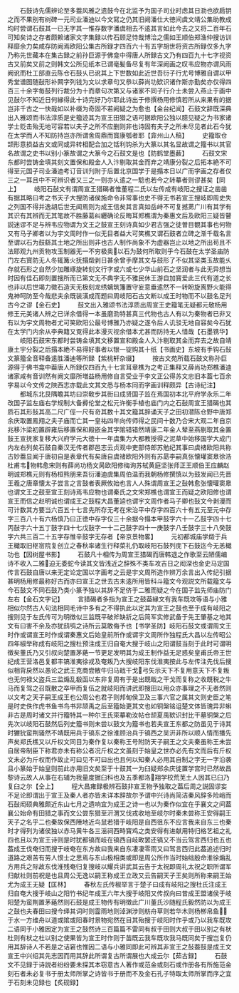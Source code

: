 <!-- { "loadSidebar": true } -->
　　石鼓诗先儒辨论至多葢风雅之遗鼓今在北监予为国子司业时虑其日泐也欲扃钥之而不果别有树碑一元司业潘迪以今文冩之仍其旧阙潘仕大徳间虞文靖公集助教成均时尝谓石鼓其一已无字其一惟存数字潘虞相去不逺其言如此今去之又将二百年石可知矣诗之存者颇赖诸家文字集録以传石顾足恃哉博洽之儒如王顺伯郑渔仲搜访训释靡余力矣咸存防阙焉欧阳公集古所録才四百六十有五字胡世将资古所録仅多九字乃称先世藏本在集古録之前孙巨源于佛龛中得唐人所録古文乃有四百九十七字视资古又前矣又前之则韩文公所见纸本已谓毫髪备尽复有年深阙画之叹韦应物亦谓风雨阙讹而杜工部直云陈仓石鼓乆已讹其上下世数如此近世吾衍子行尤号博雅自谓以甲秀堂谱图随鼔形补闗字列钱为文以求章句又叅以薛尚功欵识诸作斯亦勤矣亦仅得四百三十余字毎鼓列行裁分为十而章句次第又与诸家不同子行介士未尝入燕止于画中见鼔尔不知近日何縁得此十诗完好乃尔耶此诗出于修撰杨用修慎若所从来果有的据岂非千古之一快哉如以补缀为奇固不若阙疑之为愈也【金台纪闻】石鼓文辞既深典出入雅颂而书法淳质是史籀迹其为宣王田猎之语可据欧阳公独以臆见疑之为书家诸学士贬击殆无地可容若以夫子之所不应删则非也诗固有夫子之所未尽见者此石今犹在太学而人不知防持岂亦所谓舍周鼎而寳康瓠者耶【弇州山人稿】
　　史籀取仓颉形意损益古文或同或异转相配合加之铦利钩杀为大篆以其名显故谓之籀书以其官名故谓之史书以别小篆故谓之大篆今之石鼓文是也【防鹤堂墨薮】
　　石鼓文宋东都时尝铸金填其刻文置保和殿金人入汴剔取其金而弃之靖康分裂之后拓本絶不可得至元国子司业潘迪考订音训刋附于后置北京国学于是搨本日以广而字画之存者仅三之一耳且中不可辨识者又三之一则亦乆逺之一騐也若今之转摹者则谬甚矣【同上】
　　岐阳石鼔文有谓周宣王猎碣者惟董程二氏以左传成有岐阳之搜证之凿凿有据其略曰考之书天子大搜防诸侯施命令非常事也史不得无书若宣王搜岐即周史失之列国不得并逸胡后世无闻焉则为成王信矣其言真如岳峙不可复撼苐广川有其学有其识有其辨而无其笔故不胜藤葛纠纒确论反晦耳郑樵谓为秦惠文后及欧阳三疑皆瞽説迷谬不足与辨韦应物谓为文王之鼓宣王刻诗真如少君古强之徒曽目覩其事也何物又有马子卿者以为宇文周时作一似无目者益大可笑樵又谓石鼓者立碑之渐千载名言至谓以石为鼓繇其土地之所出则非也古人制作尚象不为虚器岂止以地之所出茍且不法耶观九州贡物攻玉制器无一不穷极奥以石为鼓何所取则乎今石鼓在太学圣庙防门左右寳防无人冬辄篝火抚搨燬剥日甚余曾手摩其文与鼓形了不似其坚类玉故能乆存就石形之自然少加雕琢旋转刻文行字或六或七少华山前石之坚润者与此无异想当时因有佳石即刻置搜所而已第文无不典字无不雅民休王游自加寳爱此三代有道之长也非以后世竭力徴石造天无极刻龙绣螭筑籓置守妄意垂逺然不一转盼旋离野火能得鬼神呵防至今哉悲夫余既装潢成而题曰周岐阳石古文断以成王时物而不以鼓名足刋古今之谬【金石史】
　　鼓文出入雅颂书法淳质出周宣王史籀笔无疑都元敬杨用修王元美诸人辨之已详余借得一本虽磨泐特甚真三代物也古人有以为秦物者已非又有以为宇文周物者尤可笑欧阳公最号博雅乃亦疑之遂令后人讥驳无地自容矣今石犹在太学门内余从李典籍又覔得此本漫灭视余借本尤甚而防持无人惜哉【石墨镌华】
　　岐阳石鼓宋东都时尝铸金填其文移置宣和殿金人入汴剔取其金而弃去之故自靖康土宇分裂之后搨本絶不易得好事者以银一锭购其十纸【书画史】东坡有手钩石鼔文篆籀全音释备逺胜潘迪等所録【紫桃轩杂缀】
　　按古文苑所载石鼓文称孙巨源得于佛书龛中葢唐人所録仅四百九十七言耳章樵为之考正集释又薛尚功郑樵潘迪诸家咸有音训然有阙文靡所増益杨用修自言受业于李文正公得苏文忠旧本葢七百余字易以今文传之陜西志亦载此文其文悉与杨本同而字画训释颇异【古诗纪注】
　　都城东北艮隅瞻其坊曰崇敎步其街曰成贤国子监在焉国初本北平府学永乐二年改国子监左庙右学规制大备彛伦堂之松元许衡手植也庙门内之石鼔周宣王猎碣也其质石其形鼔其高二尺广俓一尺有竒其数十其文籀其辞诵天子之田初潜陈仓野中唐郑余庆取置鳯翔之夫子庙而亡其一皇祐四年向传师得之民间十数乃合宋大观二年自京兆移汴梁初置辟雍后移置保和殿嵌金其字隂错错然靖康二年金人辇至燕剔取其金置鼔王宣抚家复移大兴府学元大徳十一年虞集为大都教授得之泥草中始移国学大成门内左右列矣石鼓自秦汉无传者郡邑志云贞观中吏部侍郎苏勉纪其事曰虞禇欧阳共称古妙葢显闻于唐初自是表章代有矣唐自虞禇欧阳外则有苏勗李嗣真张懐瓘窦臮徐浩杜甫韦物韩愈宋则有薛尚功杨文昺欧阳修梅询苏轼黄庭坚张师正王顺伯王应麟赵明诚郑樵元则有杨桓熊朋来吾衍潘迪虞集周伯温而我朝杨修撰慎以为鼓发闻已先晋王羲之唐章懐太子尝言之言鼓者表厥攸始也言人人殊谓周宣王之鼔韩愈张懐瓘窦臮也谓文王之鼓至宣王刻诗焉韦应物也谓秦氏之文宋郑樵也谓宣王而疑之欧阳修也谓宣王而信之赵明诚也谓成王之鼓程大昌董逌也谓宇文周作者马子卿也鼔文今剥漫而可计数其方要当六百五十七言先所存无考在宋治平中存字四百六十有五元至元中存字三百八十有六杨慎乃曰正徳中存字仅三十余据今搨本甲鼓字六十一乙鼓字四十七丙鼔字六十五丁鼓字四十七戊鼔字一十二己鼓字四十一庚鼓字八壬鼓字三十八癸鼓字六共三百二十五字存惟辛鼓字无存者【帝京景物畧】
　　元初都城庙学燬于兵王檝取旧枢宻院复创立之春秋率诸生行释菜礼仍取岐阳石鼓列庑下石鼓迄今无恙檝功也【因树屋书影】
　　石鼓凡十相传为周宣王猎碣而唐韩退之作歌至云陋儒编诗不收入二雅迫无委蛇今读其文皆浅近之辞殊不类车攻吉日之闳深也金史马定国传言石鼓自唐以来无定论定国以字画考之云是宇文周所造作辨万余言出入传纪引据甚明杨用修最称好古而亦曰宣王之世去古未逺所用皆科斗籀文今观説文所载籀文与今石鼓文不同石鼓乃类小篆予独以其辞不足侪于二雅而疑之今在国子监先师庙防门左右【金石文字记】
　　言猎碣者多指为宣王之鼓葢縁文有我车既攻等语与小雅相似尔然古人句法相同毛诗中多有之不得执此以定其为宣王之鼓也至于成有岐阳之搜则见于左氏传可为明徴似三监既平破斧缺斨之后简军实修武备于先王肇基之地其文有曰害不余及亦犹鸱鸮之诗所云莫敢侮予也【书学圣防】岐阳石鼓文或谓周文王时作或谓宣王时作或谓秦惠文后始皇前所作或谓宇文周所作独程氏大昌以左传昭公四年椒举称成有岐阳之搜杜预注成王归自奄大搜于岐山之阳谓鼓当刻于此时可谓明徴矣董氏乃又引叔向楚置茅蕝一节更足发明其为成王制作益无足惑矣皇甫氏帝王世纪成王营洛邑复都丰镐淮夷徐戎及奄叛乃大搜岐阳东伐淮夷按此与左传注先伐后搜似相背戾然以愚论之武王克商尝散牛归马戢干戈弓矢示天下不复用意天下不复叛也无何禄父盗兵三监煽乱殽函以东非复周有于是出既戢之干戈而复称之收既税之牛马而复驾之召既散之卒甲而复伍之就岐阳而讲武即搜田以用众亦事理之不无者然则以文考之天子嗣王成王也公周公也君子则邦甸侯卫及三事六官之属其文则史臣之笔是时史佚作虎书鱼书鸟书非颉禹之后至籀始更其文也如铜槃铭诅楚文体皆瑰异非蝌非古是周时诸文并行籀特其一种尔王氏寀摹勒汝帖仓颉夏禹欵识封比干墓铜槃之后先次以岐阳石鼓然后列史籀书则未尝以鼓文为籀书也若夫宣王东都之防虽见于诗其时玁狁蛮荆骚然不靖既用兵于镐东之徐淮顾治兵于镐西之吴汧非所以顺人情而播先声矣郑氏樵又以斤权文同目为秦作复以秦称王号附防天子嗣王之文夫秦虽称王未尝自居帝制臣下称君亦未有称公者况斤权之文虽刻于始皇之世亦必先有文而后有斤权文未必为斤权而作故止可曰见不可曰出也且何以知秦人必用其自制之字无一字沿袭且小篆始于始皇则前此亦用旧文矣至于十鼓其一为臼疑郑余庆徙置学宫时已然故昌黎诗云故人从事在右辅为我量度掘臼科也及五季都洛翔学校荒芜土人因其已臼乃复臼之尔【仝上】
　　程大昌雍録极辨石鼓非宣王物予独取之葢后周之説固谬妄不足论即谓出于宣王及秦人者亦皆未详本辞故尔予谓中兴诗尚简洁秦风辞多险峭而石鼔闳硕典雅颇近东山七月之遗响宜为成王之诗一也以为秦作似宜在乎襄文之间葢襄公始命有田猎之事而文公尝东猎至汧渭又伐戎收地至岐尔时秦未尝称王安得嗣王天子之名乎二也秦故保西陲地近鸟鼠若猎于岐阳是自西徂东不应言我来自东三也秦时才得列为诸侯独以赤马黄牛各三滛祠西畤寳鸡之类安得有进献用特归格艺祖之礼四也且以为宣王诗则是时犹都镐而岐在镐西自岐畋罢还镐又不当云驾言西归也五也葢成王伐奄归而搜于岐奄在东方故曰我来自东凄凄零雨又曰驾言西归此葢追述归时道路之艰苦有劳人恨士之思焉与东山极相类或即是周公所作当时始绌殷命淮徐煽乱方用兵之际故东伐淮残奄归复搜岐以耀兵讲武其云告于太祝即周礼太祝之职所谓军归献社则前祝是也且周公无逸以嗣王称成王立政又云告嗣天子王矣则所称来嗣王始尤为成王无疑【匡林】
　　春秋左氏传椒举言于楚子曰成有岐阳之搜杜氏注成王归自奄大搜于岐山之阳竹书纪年成王六年大搜于岐阳又传叔向曰昔成王盟诸侯于岐阳楚为蛮荆置茅蕝然则石鼓是成王物传有明徴此广川董氏沙随程氏毅然防以为成王之鼓也夫春田曰搜今绎其词时则霝雨地则淖渊涉则舫舟草则若华木则杨栁帛鱼于水一方维舟以道或隂或阳春时景物宛然在目其殆搜于岐阳时作乎或乃以我车既攻二语同于小雅因定为宣王之鼓然诗三百篇篇不雷同有叔于田则大叔于田以别之有枤杜则有枤之杜以别之使果皆为宣王时作则于苖既云我车既攻我马既同矣于搜岂复仍用其辞诗人不若是之诘窘也惟因二语与小雅同即此可辨其非宣王之鼔葢鼓是成王文宣王中兴绍其先志因而用其辞此所谓复古所谓展也大成云尔【茹古録】
　　石鼓文不见録于诗説者纷纷要未探其本窃意古人著作或范金或刻石或作册各有所施范金刻石者未必复书于册太师所掌之诗皆书于册而不及金石孔子特取太师所掌而序之宜于石刻未见録也【炙砚録】
